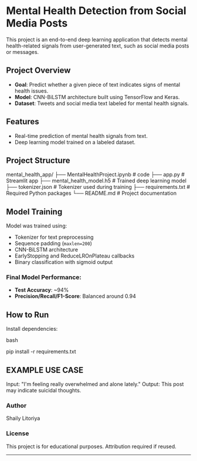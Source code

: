 # Mental Health Detection from Social Media Posts

This project is an end-to-end deep learning application that detects mental health-related signals from user-generated text, such as social media posts or messages.

## Project Overview

- **Goal**: Predict whether a given piece of text indicates signs of mental health issues.
- **Model**: CNN-BiLSTM architecture built using TensorFlow and Keras.
- **Dataset**: Tweets and social media text labeled for mental health signals.

## Features

- Real-time prediction of mental health signals from text.
- Deep learning model trained on a labeled dataset.

## Project Structure

mental_health_app/
├── MentalHealthProject.ipynb # code
├── app.py # Streamlit app
├── mental_health_model.h5 # Trained deep learning model
├── tokenizer.json # Tokenizer used during training
├── requirements.txt # Required Python packages
└── README.md # Project documentation


##  Model Training

Model was trained using:
- Tokenizer for text preprocessing
- Sequence padding (`maxlen=200`)
- CNN-BiLSTM architecture
- EarlyStopping and ReduceLROnPlateau callbacks
- Binary classification with sigmoid output

### Final Model Performance:
- **Test Accuracy**: ~94%
- **Precision/Recall/F1-Score**: Balanced around 0.94

## How to Run
Install dependencies:

bash

pip install -r requirements.txt

## EXAMPLE USE CASE
Input: "I'm feeling really overwhelmed and alone lately."
Output: This post may indicate suicidal thoughts.

### Author
Shaily Litoriya

### License
This project is for educational purposes. Attribution required if reused.

---
